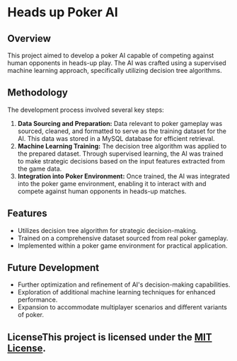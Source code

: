 # Heads up Poker AI

## Overview
This project aimed to develop a poker AI capable of competing against human opponents in heads-up play. The AI was crafted using a supervised machine learning approach, specifically utilizing decision tree algorithms.

## Methodology
The development process involved several key steps:

1. **Data Sourcing and Preparation:** Data relevant to poker gameplay was sourced, cleaned, and formatted to serve as the training dataset for the AI. This data was stored in a MySQL database for efficient retrieval.
2. **Machine Learning Training:** The decision tree algorithm was applied to the prepared dataset. Through supervised learning, the AI was trained to make strategic decisions based on the input features extracted from the game data.
3. **Integration into Poker Environment:** Once trained, the AI was integrated into the poker game environment, enabling it to interact with and compete against human opponents in heads-up matches.

## Features
* Utilizes decision tree algorithm for strategic decision-making.
* Trained on a comprehensive dataset sourced from real poker gameplay.
* Implemented within a poker game environment for practical application.

## Future Development
* Further optimization and refinement of AI's decision-making capabilities.
* Exploration of additional machine learning techniques for enhanced performance.
* Expansion to accommodate multiplayer scenarios and different variants of poker.

## LicenseThis project is licensed under the [MIT License](LICENSE).
